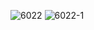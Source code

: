 ![6022](https://user-images.githubusercontent.com/69049801/128798623-ba8207be-f92c-4b08-9d7c-c4342e1dd8ab.PNG)
![6022-1](https://user-images.githubusercontent.com/69049801/128798625-4524f872-f52f-41d2-bde6-2e1e928c14bb.PNG)
